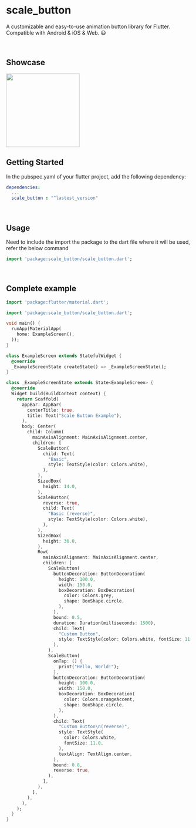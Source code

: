 # scale_button

A customizable and easy-to-use animation button library for Flutter. Compatible with Android & iOS & Web. :smiley:


<br>

## Showcase

<img src = "https://user-images.githubusercontent.com/55150540/100977695-b004ec80-3584-11eb-8700-a74c9bf0c605.gif" width = 200>

<br> 

## Getting Started

In the pubspec.yaml of your flutter project, add the following dependency:
```yaml
dependencies:
  ...
  scale_button : "^lastest_version"
```

<br>

## Usage
Need to include the import the package to the dart file where it will be used, refer the below command
```dart
import 'package:scale_button/scale_button.dart';
```

<br>

## Complete example
```dart
import 'package:flutter/material.dart';

import 'package:scale_button/scale_button.dart';

void main() {
  runApp(MaterialApp(
    home: ExampleScreen(),
  ));
}

class ExampleScreen extends StatefulWidget {
  @override
  _ExampleScreenState createState() => _ExampleScreenState();
}

class _ExampleScreenState extends State<ExampleScreen> {
  @override
  Widget build(BuildContext context) {
    return Scaffold(
      appBar: AppBar(
        centerTitle: true,
        title: Text("Scale Button Example"),
      ),
      body: Center(
        child: Column(
          mainAxisAlignment: MainAxisAlignment.center,
          children: [
            ScaleButton(
              child: Text(
                "Basic",
                style: TextStyle(color: Colors.white),
              ),
            ),
            SizedBox(
              height: 14.0,
            ),
            ScaleButton(
              reverse: true,
              child: Text(
                "Basic (reverse)",
                style: TextStyle(color: Colors.white),
              ),
            ),
            SizedBox(
              height: 36.0,
            ),
            Row(
              mainAxisAlignment: MainAxisAlignment.center,
              children: [
                ScaleButton(
                  buttonDecoration: ButtonDecoration(
                    height: 100.0,
                    width: 150.0,
                    boxDecoration: BoxDecoration(
                      color: Colors.grey,
                      shape: BoxShape.circle,
                    ),
                  ),
                  bound: 0.5,
                  duration: Duration(milliseconds: 1500),
                  child: Text(
                    "Custom Button",
                    style: TextStyle(color: Colors.white, fontSize: 11.0),
                  ),
                ),
                ScaleButton(
                  onTap: () {
                    print("Hello, World!");
                  },
                  buttonDecoration: ButtonDecoration(
                    height: 100.0,
                    width: 150.0,
                    boxDecoration: BoxDecoration(
                      color: Colors.orangeAccent,
                      shape: BoxShape.circle,
                    ),
                  ),
                  child: Text(
                    "Custom Button\n(reverse)",
                    style: TextStyle(
                      color: Colors.white,
                      fontSize: 11.0,
                    ),
                    textAlign: TextAlign.center,
                  ),
                  bound: 0.8,
                  reverse: true,
                ),
              ],
            ),
          ],
        ),
      ),
    );
  }
}

```
